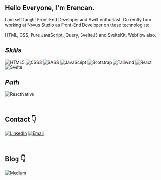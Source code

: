 ## Hello Everyone, I'm Erencan. 

I am self taught Front-End Developer and Swift enthusiast. Currently I am working at Novus Studio as Front-End Developer on these technologies: <br>  
HTML, CSS, Pure JavaScript, jQuery, SvelteJS and SvelteKit, Webflow also. <br>




 ## _Skills_ &nbsp;&nbsp;&nbsp; 
 
 ![HTML5][#html] ![CSS3][#css] ![SASS][#sass] ![JavaScript][#javascript] ![Bootstrap][#bootstrap] ![Tailwind][#tailwind] ![React][#react] ![Svelte][#svelte]

 ## _Path_ &nbsp;&nbsp; 
 
 ![ReactNative][#reactnative]


<br>

## Contact :point_down:

[![LinkedIn][#linkedin]][@linkedin] [![Email][#gmail]][@gmail]

<br>

## Blog :point_down:

[![Medium][#medium]][@medium]

[#html]: https://img.shields.io/badge/HTML5-E34F26?style=for-the-badge&logo=html5&logoColor=white
[#css]: https://img.shields.io/badge/CSS3-1572B6?style=for-the-badge&logo=css3&logoColor=white
[#sass]: https://img.shields.io/badge/Sass-CC6699?style=for-the-badge&logo=sass&logoColor=white
[#bootstrap]: 	https://img.shields.io/badge/Bootstrap-563D7C?style=for-the-badge&logo=bootstrap&logoColor=white
[#tailwind]: https://img.shields.io/badge/Tailwind_CSS-38B2AC?style=for-the-badge&logo=tailwind-css&logoColor=white
[#javascript]: 	https://img.shields.io/badge/JavaScript-323330?style=for-the-badge&logo=javascript&logoColor=F7DF1E
[#reactnative]: https://img.shields.io/badge/React_Native-20232A?style=for-the-badge&logo=react&logoColor=61DAFB
[#react]: https://img.shields.io/badge/React-20232A?style=for-the-badge&logo=react&logoColor=61DAFB
[#linkedin]: https://img.shields.io/badge/LinkedIn-0077B5?style=for-the-badge&logo=linkedin&logoColor=white
[#gmail]: https://img.shields.io/badge/Gmail-D14836?style=for-the-badge&logo=gmail&logoColor=white
[#stackoverflow]: https://img.shields.io/badge/Stack_Overflow-FE7A16?style=flat&logo=stack-overflow&logoColor=white
[#medium]: https://img.shields.io/badge/Medium-12100E?style=for-the-badge&logo=medium&logoColor=white
[@linkedin]: https://www.linkedin.com/in/erencan-ertem/
[@gmail]: mailto:eertem95@gmail.com "Send me an email!"
[@medium]: https://medium.com/@erencanertem
[#svelte]: https://img.shields.io/badge/Svelte-4A4A55?style=for-the-badge&logo=svelte&logoColor=FF3E00
